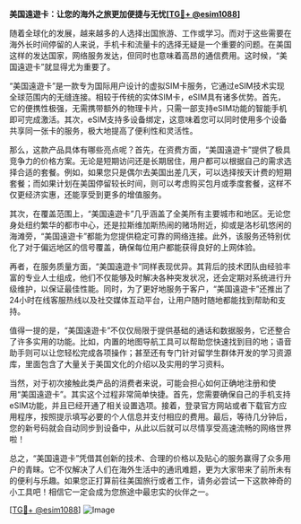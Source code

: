 **美国遠遊卡：让您的海外之旅更加便捷与无忧[[TG💪+ @esim1088](https://t.me/s/esim1088)]**

随着全球化的发展，越来越多的人选择出国旅游、工作或学习。而对于这些需要在海外长时间停留的人来说，手机卡和流量卡的选择无疑是一个重要的问题。在美国这样的发达国家，网络服务发达，但同时也意味着高昂的通信费用。这时候，“美国遠遊卡”就显得尤为重要了。

“美国遠遊卡”是一款专为国际用户设计的虚拟SIM卡服务，它通过eSIM技术实现全球范围内的无缝连接。相较于传统的实体SIM卡，eSIM具有诸多优势。首先，它的便携性极强，无需携带额外的物理卡片，只需一部支持eSIM功能的智能手机即可完成激活。其次，eSIM支持多设备绑定，这意味着您可以同时使用多个设备共享同一张卡的服务，极大地提高了便利性和灵活性。

那么，这款产品具体有哪些亮点呢？首先，在资费方面，“美国遠遊卡”提供了极具竞争力的价格方案。无论是短期访问还是长期居住，用户都可以根据自己的需求选择合适的套餐。例如，如果您只是偶尔去美国出差几天，可以选择按天计费的短期套餐；而如果计划在美国停留较长时间，则可以考虑购买包月或季度套餐，这样不仅更经济实惠，还能享受到更多的增值服务。

其次，在覆盖范围上，“美国遠遊卡”几乎涵盖了全美所有主要城市和地区。无论您身处纽约繁华的都市中心，还是拉斯维加斯热闹的赌场附近，抑或是洛杉矶悠闲的海滩旁，“美国遠遊卡”都能为您提供稳定可靠的网络连接。此外，该服务还特别优化了对于偏远地区的信号覆盖，确保每位用户都能获得良好的上网体验。

再者，在服务质量方面，“美国遠遊卡”同样表现优异。其背后的技术团队由经验丰富的专业人士组成，他们不仅能够及时解决各种突发状况，还会定期对系统进行升级维护，以保证最佳性能。同时，为了更好地服务于客户，“美国遠遊卡”还推出了24小时在线客服热线以及社交媒体互动平台，让用户随时随地都能找到帮助和支持。

值得一提的是，“美国遠遊卡”不仅仅局限于提供基础的通话和数据服务，它还整合了许多实用的功能。比如，内置的地图导航工具可以帮助您快速找到目的地；语音助手则可以让您轻松完成各项操作；甚至还有专门针对留学生群体开发的学习资源库，里面包含了大量关于美国文化的介绍以及实用的学习资料。

当然，对于初次接触此类产品的消费者来说，可能会担心如何正确地注册和使用“美国遠遊卡”。其实这个过程非常简单快捷。首先，您需要确保自己的手机支持eSIM功能，并且已经开通了相关设置选项。接着，登录官方网站或者下载官方应用程序，按照提示填写必要的个人信息并支付相应的费用。最后，等待几分钟后，您的新号码就会自动同步到设备中，从此以后就可以尽情享受高速流畅的网络世界啦！

总之，“美国遠遊卡”凭借其创新的技术、合理的价格以及贴心的服务赢得了众多用户的青睐。它不仅解决了人们在海外生活中的通讯难题，更为大家带来了前所未有的便利与乐趣。如果您正打算前往美国旅行或者工作，请务必尝试一下这款神奇的小工具吧！相信它一定会成为您旅途中最忠实的伙伴之一。

[[TG💪+ @esim1088](https://t.me/s/esim1088)] 
![Image](https://i.postimg.cc/4NQfJmqS/Snipaste-2025-05-13-00-14-12.png)